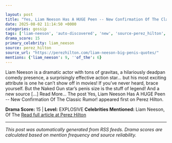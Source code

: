 ```yaml
---

layout: post
title: "Yes, Liam Neeson Has A HUGE Peen -- New Confirmation Of The Classic Rumor!"
date: 2025-08-02 11:14:50 +0000
categories: gossip
tags: ['liam-neeson', 'auto-discovered', 'new', 'source-perez_hilton', 'drama-explosive']
drama_score: 15
primary_celebrity: liam_neeson
source: perez_hilton
source_url: "https://perezhilton.com/liam-neeson-big-penis-quotes/"
mentions: {'liam_neeson': 9, ''of_the': 6}
---
```


Liam Neeson is a dramatic actor with tons of gravitas, a hilariously deadpan comedy presence, a surprisingly effective action star… but his most exciting attribute is one he can’t show off in movies! If you’ve never heard, brace yourself. But the Naked Gun star’s penis size is the stuff of legend! And a new source [...] Read More... The post Yes, Liam Neeson Has A HUGE Peen -- New Confirmation Of The Classic Rumor! appeared first on Perez Hilton.

**Drama Score:** 15 | **Level:** EXPLOSIVE **Celebrities Mentioned:** Liam Neeson, Of The [Read full article at Perez Hilton](https://perezhilton.com/liam-neeson-big-penis-quotes/)

---

*This post was automatically generated from RSS feeds. Drama scores are calculated based on mention frequency and source reliability.*